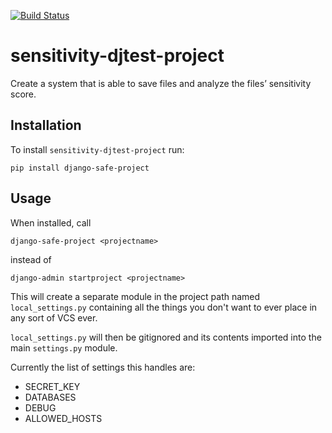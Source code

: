 [![Build Status](https://travis-ci.org/nocarryr/django-safe-project.svg?branch=master)](https://travis-ci.org/nocarryr/django-safe-project)

# sensitivity-djtest-project
Create a system that is able to save files and analyze the files’ sensitivity score.

## Installation
To install `sensitivity-djtest-project` run:
```
pip install django-safe-project
```

## Usage

When installed, call
```
django-safe-project <projectname>
```
instead of
```
django-admin startproject <projectname>
```

This will create a separate module in the project path named `local_settings.py` containing all the things you don't want to ever place in any sort of VCS ever.

`local_settings.py` will then be gitignored and its contents imported into the main `settings.py` module.

Currently the list of settings this handles are:

* SECRET_KEY
* DATABASES
* DEBUG
* ALLOWED_HOSTS
